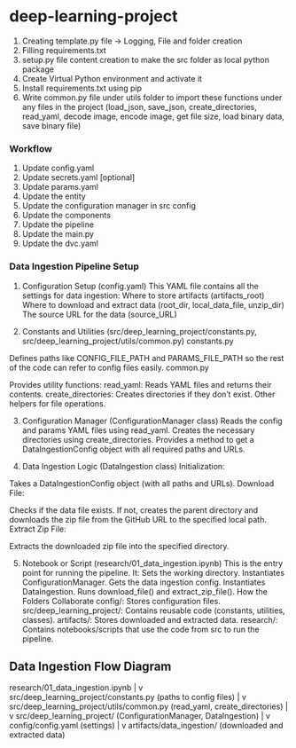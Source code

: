 # deep-learning-project
1) Creating template.py file -> Logging, File and folder creation 
2) Filling requirements.txt
3) setup.py file content creation to make the src folder as local python package
4) Create Virtual Python environment and activate it
5) Install requirements.txt using pip
6) Write common.py file under utils folder to import these functions under any files in the project (load_json, save_json, create_directories, read_yaml, decode image, encode image, get file size, load binary data, save binary file)


### Workflow ###


1. Update config.yaml
2. Update secrets.yaml  [optional]
3. Update params.yaml
4. Update the entity
5. Update the configuration manager in src config
6. Update the components
7. Update the pipeline
8. Update the main.py
9. Update the dvc.yaml

### Data Ingestion Pipeline Setup ###

1. Configuration Setup (config.yaml)
This YAML file contains all the settings for data ingestion:
Where to store artifacts (artifacts_root)
Where to download and extract data (root_dir, local_data_file, unzip_dir)
The source URL for the data (source_URL)


2. Constants and Utilities (src/deep_learning_project/constants.py, src/deep_learning_project/utils/common.py)
constants.py

Defines paths like CONFIG_FILE_PATH and PARAMS_FILE_PATH so the rest of the code can refer to config files easily.
common.py

Provides utility functions:
read_yaml: Reads YAML files and returns their contents.
create_directories: Creates directories if they don’t exist.
Other helpers for file operations.


3. Configuration Manager (ConfigurationManager class)
Reads the config and params YAML files using read_yaml.
Creates the necessary directories using create_directories.
Provides a method to get a DataIngestionConfig object with all required paths and URLs.


4. Data Ingestion Logic (DataIngestion class)
Initialization:

Takes a DataIngestionConfig object (with all paths and URLs).
Download File:

Checks if the data file exists.
If not, creates the parent directory and downloads the zip file from the GitHub URL to the specified local path.
Extract Zip File:

Extracts the downloaded zip file into the specified directory.


5. Notebook or Script (research/01_data_ingestion.ipynb)
This is the entry point for running the pipeline.
It:
Sets the working directory.
Instantiates ConfigurationManager.
Gets the data ingestion config.
Instantiates DataIngestion.
Runs download_file() and extract_zip_file().
How the Folders Collaborate
config/: Stores configuration files.
src/deep_learning_project/: Contains reusable code (constants, utilities, classes).
artifacts/: Stores downloaded and extracted data.
research/: Contains notebooks/scripts that use the code from src to run the pipeline.

## Data Ingestion Flow Diagram ##
research/01_data_ingestion.ipynb
    |
    v
src/deep_learning_project/constants.py (paths to config files)
    |
    v
src/deep_learning_project/utils/common.py (read_yaml, create_directories)
    |
    v
src/deep_learning_project/ (ConfigurationManager, DataIngestion)
    |
    v
config/config.yaml (settings)
    |
    v
artifacts/data_ingestion/ (downloaded and extracted data)


